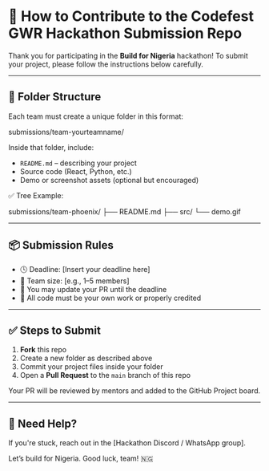 # 🚀 How to Contribute to the Codefest GWR Hackathon Submission Repo

Thank you for participating in the **Build for Nigeria** hackathon! To submit your project, please follow the instructions below carefully.

---

## 📁 Folder Structure

Each team must create a unique folder in this format:

submissions/team-yourteamname/

Inside that folder, include:
- `README.md` – describing your project
- Source code (React, Python, etc.)
- Demo or screenshot assets (optional but encouraged)

✅ Tree Example:

submissions/team-phoenix/
├── README.md
├── src/
└── demo.gif


---

## 📦 Submission Rules

- 🕓 Deadline: [Insert your deadline here]
- 👥 Team size: [e.g., 1–5 members]
- 🔁 You may update your PR until the deadline
- 📌 All code must be your own work or properly credited

---

## ✅ Steps to Submit

1. **Fork** this repo
2. Create a new folder as described above
3. Commit your project files inside your folder
4. Open a **Pull Request** to the `main` branch of this repo

Your PR will be reviewed by mentors and added to the GitHub Project board.

---

## 💬 Need Help?

If you're stuck, reach out in the [Hackathon Discord / WhatsApp group].

Let’s build for Nigeria. Good luck, team! 🇳🇬

